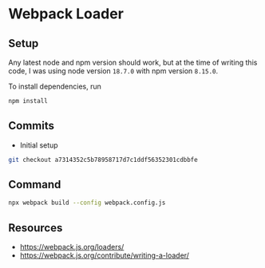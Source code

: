 # Webpack Loader

## Setup

Any latest node and npm version should work, but at the time of writing this code, I was using node version `18.7.0` with npm version `8.15.0`.

To install dependencies, run

```sh
npm install
```

## Commits

- Initial setup

```sh
git checkout a7314352c5b78958717d7c1ddf56352301cdbbfe
```

## Command

```sh
npx webpack build --config webpack.config.js
```

## Resources

- https://webpack.js.org/loaders/
- https://webpack.js.org/contribute/writing-a-loader/
